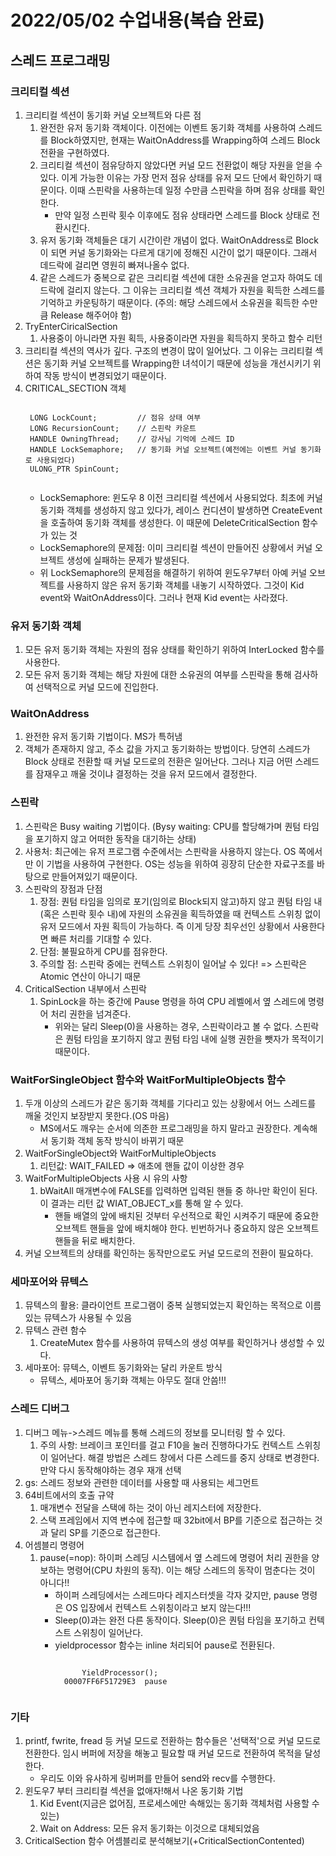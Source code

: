 # 2022/05/02 수업내용(복습 완료)
## 스레드 프로그래밍
### 크리티컬 섹션
1. 크리티컬 섹션이 동기화 커널 오브젝트와 다른 점
    1) 완전한 유저 동기화 객체이다. 이전에는 이벤트 동기화 객체를 사용하여 스레드를 Block하였지만, 현재는 WaitOnAddress를 Wrapping하여 스레드 Block 전환을 구현하였다.
    2) 크리티컬 섹션이 점유당하지 않았다면 커널 모드 전환없이 해당 자원을 얻을 수 있다. 이게 가능한 이유는 가장 먼저 점유 상태를 유저 모드 단에서 확인하기 때문이다. 이때 스핀락을 사용하는데 일정 수만큼 스핀락을 하며 점유 상태를 확인한다.
        * 만약 일정 스핀락 횟수 이후에도 점유 상태라면 스레드를 Block 상태로 전환시킨다.
    2) 유저 동기화 객체들은 대기 시간이란 개념이 없다. WaitOnAddress로 Block이 되면 커널 동기화와는 다르게 대기에 정해진 시간이 없기 때문이다. 그래서 데드락에 걸리면 영원히 빠져나올수 없다.
    3) 같은 스레드가 중복으로 같은 크리티컬 섹션에 대한 소유권을 얻고자 하여도 데드락에 걸리지 않는다. 그 이유는 크리티컬 섹션 객체가 자원을 획득한 스레드를 기억하고 카운팅하기 때문이다. (주의: 해당 스레드에서 소유권을 획득한 수만큼 Release 해주어야 함)
2. TryEnterCiricalSection
    1) 사용중이 아니라면 자원 획득, 사용중이라면 자원을 획득하지 못하고 함수 리턴
3. 크리티컬 섹션의 역사가 깊다. 구조의 변경이 많이 일어났다. 그 이유는 크리티컬 섹션은 동기화 커널 오브젝트를 Wrapping한 녀석이기 때문에 성능을 개선시키기 위하여 작동 방식이 변경되었기 때문이다.
4. CRITICAL_SECTION 객체
    <pre><code>
    LONG LockCount;         // 점유 상태 여부
    LONG RecursionCount;    // 스핀락 카운트
    HANDLE OwningThread;    // 강사님 기억에 스레드 ID
    HANDLE LockSemaphore;   // 동기화 커널 오브젝트(예전에는 이벤트 커널 동기화로 사용되었다)
    ULONG_PTR SpinCount;
    </code></pre>
    * LockSemaphore: 윈도우 8 이전 크리티컬 섹션에서 사용되었다. 최초에 커널 동기화 객체를 생성하지 않고 있다가, 레이스 컨디션이 발생하면 CreateEvent을 호출하여 동기화 객체를 생성한다. 이 때문에 DeleteCriticalSection 함수가 있는 것
    * LockSemaphore의 문제점: 이미 크리티컬 섹션이 만들어진 상황에서 커널 오브젝트 생성에 실패하는 문제가 발생된다.
    * 위 LockSemaphore의 문제점을 해결하기 위하여 윈도우7부터 아예 커널 오브젝트를 사용하지 않은 유저 동기화 객체를 내놓기 시작하였다. 그것이 Kid event와 WaitOnAddress이다. 그러나 현재 Kid event는 사라졌다.

### 유저 동기화 객체
1. 모든 유저 동기화 객체는 자원의 점유 상태를 확인하기 위하여 InterLocked 함수를 사용한다.
2. 모든 유저 동기화 객체는 해당 자원에 대한 소유권의 여부를 스핀락을 통해 검사하여 선택적으로 커널 모드에 진입한다.

### WaitOnAddress
1. 완전한 유저 동기화 기법이다. MS가 특허냄
2. 객체가 존재하지 않고, 주소 값을 가지고 동기화하는 방법이다. 당연히 스레드가 Block 상태로 전환할 때 커널 모드로의 전환은 일어난다. 그러나 지금 어떤 스레드를 잠재우고 깨울 것이냐 결정하는 것을 유저 모드에서 결정한다.

### 스핀락
1. 스핀락은 Busy waiting 기법이다. (Bysy waiting: CPU를 할당해가며 퀀텀 타임을 포기하지 않고 어떠한 동작을 대기하는 상태)
2. 사용처: 최근에는 유저 프로그램 수준에서는 스핀락을 사용하지 않는다. OS 쪽에서만 이 기법을 사용하여 구현한다. OS는 성능을 위하여 굉장히 단순한 자료구조를 바탕으로 만들어져있기 때문이다.
3. 스핀락의 장점과 단점
    1) 장점: 퀀텀 타임을 임의로 포기(임의로 Block되지 않고)하지 않고 퀀텀 타임 내(혹은 스핀락 횟수 내)에 자원의 소유권을 획득하였을 때 컨텍스트 스위칭 없이 유저 모드에서 자원 획득이 가능하다. 즉 이게 당장 최우선인 상황에서 사용한다면 빠른 처리를 기대할 수 있다.
    2) 단점: 불필요하게 CPU를 점유한다.
    3) 주의할 점: 스핀락 중에는 컨텍스트 스위칭이 일어날 수 있다! => 스핀락은 Atomic 연산이 아니기 때문
4. CriticalSection 내부에서 스핀락
    1) SpinLock을 하는 중간에 Pause 명령을 하여 CPU 레벨에서 옆 스레드에 명령어 처리 권한을 넘겨준다.
        * 위와는 달리 Sleep(0)을 사용하는 경우, 스핀락이라고 볼 수 없다. 스핀락은 퀀텀 타임을 포기하지 않고 퀀텀 타임 내에 실행 권한을 뺏자가 목적이기 때문이다.

### WaitForSingleObject 함수와 WaitForMultipleObjects 함수
1. 두개 이상의 스레드가 같은 동기화 객체를 기다리고 있는 상황에서 어느 스레드를 깨울 것인지 보장받지 못한다.(OS 마음)
    * MS에서도 깨우는 순서에 의존한 프로그래밍을 하지 말라고 권장한다. 계속해서 동기화 객체 동작 방식이 바뀌기 때문
2. WaitForSingleObject와 WaitForMultipleObjects
    1) 리턴값: WAIT_FAILED => 애초에 핸들 값이 이상한 경우
3. WaitForMultipleObjects 사용 시 유의 사항
    1) bWaitAll 매개변수에 FALSE를 입력하면 입력된 핸들 중 하나만 확인이 된다. 이 결과는 리턴 값 WIAT_OBJECT_x를 통해 알 수 있다.
        * 핸들 배열의 앞에 배치된 것부터 우선적으로 확인 시켜주기 때문에 중요한 오브젝트 핸들을 앞에 배치해야 한다. 빈번하거나 중요하지 않은 오브젝트 핸들을 뒤로 배치한다.
4. 커널 오브젝트의 상태를 확인하는 동작만으로도 커널 모드로의 전환이 필요하다.

### 세마포어와 뮤텍스
1. 뮤텍스의 활용: 클라이언트 프로그램이 중복 실행되었는지 확인하는 목적으로 이름있는 뮤텍스가 사용될 수 있음
2. 뮤텍스 관련 함수
    1) CreateMutex 함수를 사용하여 뮤텍스의 생성 여부를 확인하거나 생성할 수 있다.
3. 세마포어: 뮤텍스, 이벤트 동기화와는 달리 카운트 방식
    * 뮤텍스, 세마포어 동기화 객체는 아무도 절대 안씀!!!

### 스레드 디버그
1. 디버그 메뉴->스레드 메뉴를 통해 스레드의 정보를 모니터링 할 수 있다.
    1) 주의 사항: 브레이크 포인터를 걸고 F10을 눌러 진행하다가도 컨텍스트 스위칭이 일어난다. 해결 방법은 스레드 창에서 다른 스레드를 중지 상태로 변경한다. 만약 다시 동작해야하는 경우 재개 선택
2. gs: 스레드 정보와 관련한 데이터를 사용할 때 사용되는 세그먼트
3. 64비트에서의 호출 규약
    1) 매개변수 전달을 스택에 하는 것이 아닌 레지스터에 저장한다.
    2) 스택 프레임에서 지역 변수에 접근할 때 32bit에서 BP를 기준으로 접근하는 것과 달리 SP를 기준으로 접근한다.
5. 어셈블리 명령어
    1) pause(=nop): 하이퍼 스레딩 시스템에서 옆 스레드에 명령어 처리 권한을 양보하는 명령어(CPU 차원의 동작). 이는 해당 스레드의 동작이 멈춘다는 것이 아니다!!
        * 하이퍼 스레딩에서는 스레드마다 레지스터셋을 각자 갖지만, pause 명령은 OS 입장에서 컨텍스트 스위칭이라고 보지 않는다!!!
        * Sleep(0)과는 완전 다른 동작이다. Sleep(0)은 퀀텀 타임을 포기하고 컨텍스트 스위칭이 일어난다.
        * yieldprocessor 함수는 inline 처리되어 pause로 전환된다.
            <pre><code>
                YieldProcessor();
            00007FF6F51729E3  pause  
            </code></pre>

### 기타
1. printf, fwrite, fread 등 커널 모드로 전환하는 함수들은 '선택적'으로 커널 모드로 전환한다. 임시 버퍼에 저장을 해놓고 필요할 때 커널 모드로 전환하여 목적을 달성한다.
    * 우리도 이와 유사하게 링버퍼를 만들어 send와 recv를 수행한다.
2. 윈도우7 부터 크리티컬 섹션을 없애자!해서 나온 동기화 기법
    1) Kid Event(지금은 없어짐, 프로세스에만 속해있는 동기화 객체처럼 사용할 수 있는)
    2) Wait on Address: 모든 유저 동기화는 이것으로 대체되었음
3. CriticalSection 함수 어셈블리로 분석해보기(+CriticalSectionContented)
